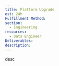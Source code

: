 ```yaml
---
title: Platform Upgrade
est: 24h
Fulfillment Method: 
section:
  - Engineering
resources:
  - Data Engineer
Deliverables:  
description: 
---
```


desc